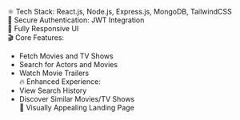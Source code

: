⚛️ Tech Stack: React.js, Node.js, Express.js, MongoDB, TailwindCSS  
🔐 Secure Authentication: JWT Integration  
📱 Fully Responsive UI  
🎬 Core Features:  
   - Fetch Movies and TV Shows  
   - Search for Actors and Movies  
   - Watch Movie Trailers  
🔥 Enhanced Experience:  
   - View Search History  
   - Discover Similar Movies/TV Shows  
💙 Visually Appealing Landing Page  
